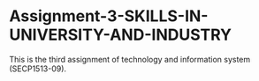 # Assignment-3-SKILLS-IN-UNIVERSITY-AND-INDUSTRY
This is the third assignment of technology and information system (SECP1513-09).
